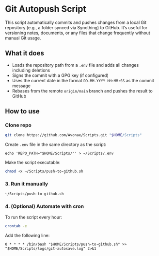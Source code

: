 # Git Autopush Script

This script automatically commits and pushes changes from a local Git repository (e.g., a folder synced via Syncthing) to GitHub. It’s useful for versioning notes, documents, or any files that change frequently without manual Git usage.

## What it does

- Loads the repository path from a `.env` file and adds all changes including deletions
- Signs the commit with a GPG key (if configured)
- Uses the current date in the format `DD-MM-YYYY HH:MM:SS` as the commit message
- Rebases from the remote `origin/main` branch and pushes the result to GitHub

## How to use
### Clone repo
```bash
git clone https://github.com/Avonae/Scripts.git "$HOME/Scripts"
```

Create `.env` file in the same directory as the script:

```env
echo 'REPO_PATH="$HOME/Scripts/"' > ~/Scripts/.env
```

Make the script executable:

```bash
chmod +x ~/Scripts/push-to-github.sh
```

### 3. Run it manually

```bash
~/Scripts/push-to-github.sh
```

### 4. (Optional) Automate with cron

To run the script every hour:

```bash
crontab -e
```

Add the following line:

```cron
0 * * * * /bin/bash "$HOME/Scripts/push-to-github.sh" >> "$HOME/Scripts/logs/git-autosave.log" 2>&1
```
